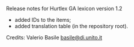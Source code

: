Release notes for Hurtlex GA lexicon version 1.2
- added IDs to the items;
- added translation table (in the repository root).

Credits: Valerio Basile <basile@di.unito.it>
